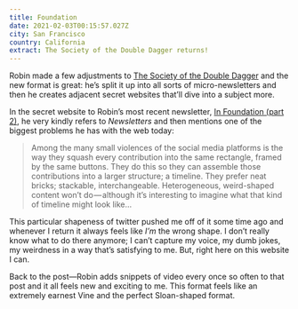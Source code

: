 ```yaml
---
title: Foundation
date: 2021-02-03T00:15:57.027Z
city: San Francisco
country: California
extract: The Society of the Double Dagger returns!
---
```

Robin made a few adjustments to [The Society of the Double Dagger](https://society.robinsloan.com/) and the new format is great: he’s split it up into all sorts of micro-newsletters and then he creates adjacent secret websites that’ll dive into a subject more. 

In the secret website to Robin’s most recent newsletter, [In Foundation (part 2)](https://society.robinsloan.com/archive/january-2021/), he very kindly refers to _Newsletters_ and then mentions one of the biggest problems he has with the web today:

> Among the many small violences of the social media platforms is the way they squash every contribution into the same rectangle, framed by the same buttons. They do this so they can assemble those contributions into a larger structure; a timeline. They prefer neat bricks; stackable, interchangeable. Heterogeneous, weird-shaped content won’t do — although it’s interesting to imagine what that kind of timeline might look like…

This particular shapeness of twitter pushed me off of it some time ago and whenever I return it always feels like _I’m_ the wrong shape. I don’t really know what to do there anymore; I can’t capture my voice, my dumb jokes, my weirdness in a way that’s satisfying to me. But, right here on this website I can.

Back to the post—Robin adds snippets of video every once so often to that post and it all feels new and exciting to me. This format feels like an extremely earnest Vine and the perfect Sloan-shaped format.



 


